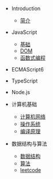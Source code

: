 * Introduction
    * [简介](README.md)

* JavaScript
     - [基础](/js/base.md)
     - [DOM](/js/DOM.md)
     - [函数式编程](/js/函数式编程.md)
* ECMAScript6
* TypeScript
    
* Node.js
* 计算机基础
    - [计算机网络](/dataStructure-and-algorithm/README.md)
    - [操作系统](/dataStructure-and-algorithm/README.md)
    - [编译原理](/dataStructure-and-algorithm/README.md#)
* 数据结构与算法
    - [数据结构](/dataStructure-and-algorithm/README.md)
    - [算法](/dataStructure-and-algorithm/README.md)
    - [leetcode](/dataStructure-and-algorithm/README.md#)

